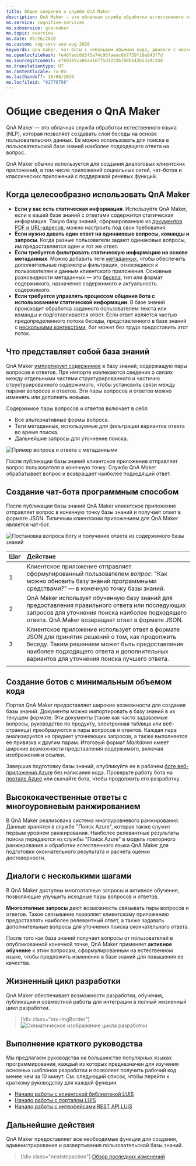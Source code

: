 ```yaml
---
title: Общие сведения о службе QnA Maker
description: QnA Maker — это облачная служба обработки естественного языка, которая позволяет легко создавать слой беседы на основе пользовательских данных. Ее можно использовать для поиска в пользовательской базе знаний наиболее подходящего ответа на вопрос, заданный на естественном языке.
ms.service: cognitive-services
ms.subservice: qna-maker
ms.topic: overview
ms.date: 05/26/2020
ms.custom: cog-serv-seo-aug-2020
keywords: qna maker, чат-боты с небольшим объемом кода, диалоги с несколькими шагами
ms.openlocfilehash: fe46fadc6d3f5a74c95faeec6b7759f18e843f7d
ms.sourcegitcommit: ef69245ca06aa16775d4232b790b142b53a0c248
ms.translationtype: HT
ms.contentlocale: ru-RU
ms.lasthandoff: 10/06/2020
ms.locfileid: "91776788"
---
```

# <a name="what-is-qna-maker"></a>Общие сведения о QnA Maker

QnA Maker — это облачная служба обработки естественного языка (NLP), которая позволяет создавать слой беседы на основе пользовательских данных. Ее можно использовать для поиска в пользовательской базе знаний наиболее подходящего ответа на вопрос.

QnA Maker обычно используется для создания диалоговых клиентских приложений, в том числе приложений социальных сетей, чат-ботов и классических приложений с поддержкой речевых функций.

## <a name="when-to-use-qna-maker"></a>Когда целесообразно использовать QnA Maker

* **Если у вас есть статическая информация**. Используйте QnA Maker, если в вашей базе знаний с ответами содержится статическая информация. Такую базу знаний, сформированную из [документов PDF и URL-адресов](../concepts/content-types.md), можно настроить под свои требования.
* **Если нужно давать один ответ на одинаковые вопросы, команды и запросы**. Когда разные пользователи задают одинаковые вопросы, им предоставляется один и тот же ответ.
* **Если требуется фильтровать статическую информацию на основе метаданных**. Можно добавить теги [метаданных](../how-to/metadata-generateanswer-usage.md), чтобы обеспечить дополнительные параметры фильтрации, относящиеся к пользователям и данным клиентского приложения. Основные разновидности метаданных — это [беседа](../how-to/chit-chat-knowledge-base.md), тип или формат содержимого, назначение содержимого и актуальность содержимого.
* **Если требуется управлять процессом общения бота с использованием статической информации**. В базе знаний происходит обработка заданного пользователем текста или команды и подготавливается ответ. Если ответ является частью предопределенного потока беседы, представленного в базе знаний с [несколькими контекстами](../how-to/multiturn-conversation.md), бот может без труда предоставить этот поток.

## <a name="what-is-a-knowledge-base"></a>Что представляет собой база знаний

QnA Maker [импортирует содержимое](../concepts/knowledge-base.md) в базу знаний, содержащую пары вопросов и ответов. При импорте извлекаются сведения о связях между отдельными частями структурированного и частично структурированного содержимого, чтобы установить связи между парами вопросов и ответов. Эти пары вопросов и ответов можно изменять или дополнять новыми.

Содержимое пары вопросов и ответов включает в себя:
* Все альтернативные формы вопроса.
* Теги метаданных, используемые для фильтрации вариантов ответа во время поиска.
* Дальнейшие запросы для уточнение поиска.

![Пример вопроса и ответа с метаданными](../media/qnamaker-overview-learnabout/example-question-and-answer-with-metadata.png)

После публикации базы знаний клиентское приложение отправляет вопрос пользователя в конечную точку. Служба QnA Maker обрабатывает вопрос и возвращает наиболее подходящий ответ.

## <a name="create-a-chat-bot-programmatically"></a>Создание чат-бота программным способом

После публикации базы знаний QnA Maker клиентское приложение отправляет вопрос в конечную точку базы знаний и получает ответ в формате JSON. Типичным клиентским приложением для QnA Maker является чат-бот.

![Постановка вопроса боту и получение ответа из содержимого базы знаний](../media/qnamaker-overview-learnabout/bot-chat-with-qnamaker.png)

|Шаг|Действие|
|:--|:--|
|1|Клиентское приложение отправляет сформулированный пользователем _вопрос_: "Как можно обновить базу знаний программными средствами?" — в конечную точку базы знаний.|
|2|QnA Maker использует обученную базу знаний для предоставления правильного ответа или последующих запросов для уточнения поиска наиболее подходящего ответа. QnA Maker возвращает ответ в формате JSON.|
|3|Клиентское приложение использует ответ в формате JSON для принятия решений о том, как продолжить беседу. Таким решением может быть предоставление наиболее подходящего ответа и дополнительных вариантов для уточнения поиска лучшего ответа. |
|||

## <a name="build-low-code-chat-bots"></a>Создание ботов с минимальным объемом кода

Портал QnA Maker предоставляет широкие возможности для создания базы знаний. Документы можно импортировать в базу знаний в их текущем формате. Эти документы (такие как часто задаваемые вопросы, руководство по продукту, электронная таблица или веб-страница) преобразуются в пары вопросов и ответов. Каждая пара анализируется на предмет уточняющих запросов, а также выполняется ее привязка к другим парам. Итоговый формат _Markdown_ имеет широкие возможности представления содержимого, включая изображения и ссылки.

Завершив подготовку базы знаний, опубликуйте ее в рабочем [боте веб-приложения Azure](https://azure.microsoft.com/services/bot-service/) без написания кода. Проверьте работу бота на [портале Azure](https://portal.azure.com) или скачайте бота, чтобы продолжить его разработку.

## <a name="high-quality-responses-with-layered-ranking"></a>Высококачественные ответы с многоуровневым ранжированием

В QnA Maker реализована система многоуровневого ранжирования. Данные хранятся в службе "Поиск Azure", которая также служит первым уровнем ранжирования. Наиболее релевантные результаты поиска передаются из службы "Поиск Azure" в модель повторного ранжирования и обработки естественного языка QnA Maker для подготовки окончательного результата и расчета оценки достоверности.

## <a name="multi-turn-conversations"></a>Диалоги с несколькими шагами

В QnA Maker доступны многоэтапные запросы и активное обучение, позволяющие улучшить исходные пары вопросов и ответов.

**Многоэтапные запросы** дают возможность связывать пары вопросов и ответов. Такое связывание позволяет клиентскому приложению предоставлять наиболее релевантный ответ, а также задавать дополнительные вопросы для уточнения поиска окончательного ответа.

После того как база знаний получает вопросы от пользователей в опубликованной конечной точке, QnA Maker применяет **активное обучение** к этим вопросам, сформулированным на естественном языке, чтобы предложить изменения в базе знаний для повышения ее качества.

## <a name="development-lifecycle"></a>Жизненный цикл разработки

QnA Maker обеспечивает возможности разработки, обучения, публикации и совместной работы для интеграции в полный жизненный цикл разработки.

> [!div class="mx-imgBorder"]
> ![Схематическое изображение цикла разработки](../media/qnamaker-overview-learnabout/development-cycle.png)


## <a name="complete-a-quickstart"></a>Выполнение краткого руководства

Мы предлагаем руководства на большинстве популярных языках программирования, каждый из которых предназначен для изучения основных шаблонов разработки и позволяет получить рабочий код менее чем за 10 минут. См. следующий список, чтобы перейти к краткому руководству для каждой функции.

* [Начало работы с клиентской библиотекой LUIS](../quickstarts/quickstart-sdk.md)
* [Начало работы с порталом LUIS](../quickstarts/create-publish-knowledge-base.md)
* [Начало работы с интерфейсами REST API LUIS](../quickstarts/quickstart-rest-curl.md)


## <a name="next-steps"></a>Дальнейшие действия
QnA Maker предоставляет все необходимые функции для создания, администрирования и развертывания пользовательской базы знаний.

> [!div class="nextstepaction"]
> [Обзор последних изменений](../whats-new.md)
